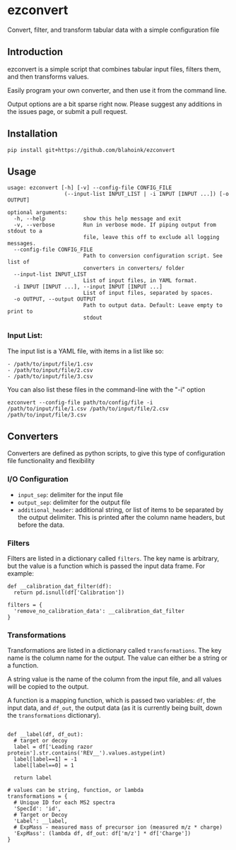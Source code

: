 # ezconvert
Convert, filter, and transform tabular data with a simple configuration file

## Introduction

ezconvert is a simple script that combines tabular input files, filters them, and then transforms values.

Easily program your own converter, and then use it from the command line.

Output options are a bit sparse right now. Please suggest any additions in the issues page, or submit a pull request.

## Installation

```
pip install git+https://github.com/blahoink/ezconvert
```

## Usage

```
usage: ezconvert [-h] [-v] --config-file CONFIG_FILE
                  (--input-list INPUT_LIST | -i INPUT [INPUT ...]) [-o OUTPUT]

optional arguments:
  -h, --help            show this help message and exit
  -v, --verbose         Run in verbose mode. If piping output from stdout to a
                        file, leave this off to exclude all logging messages.
  --config-file CONFIG_FILE
                        Path to conversion configuration script. See list of
                        converters in converters/ folder
  --input-list INPUT_LIST
                        List of input files, in YAML format.
  -i INPUT [INPUT ...], --input INPUT [INPUT ...]
                        List of input files, separated by spaces.
  -o OUTPUT, --output OUTPUT
                        Path to output data. Default: Leave empty to print to
                        stdout
```

### Input List:

The input list is a YAML file, with items in a list like so:

```
- /path/to/input/file/1.csv
- /path/to/input/file/2.csv
- /path/to/input/file/3.csv
```

You can also list these files in the command-line with the "-i" option

```
ezconvert --config-file path/to/config/file -i /path/to/input/file/1.csv /path/to/input/file/2.csv /path/to/input/file/3.csv
```

## Converters

Converters are defined as python scripts, to give this type of configuration file functionality and flexibility

### I/O Configuration
- ```input_sep```: delimiter for the input file
- ```output_sep```: delimiter for the output file
- ```additional_header```: additional string, or list of items to be separated by the output delimiter. This is printed after the column name headers, but before the data.

### Filters

Filters are listed in a dictionary called ```filters```. The key name is arbitrary, but the value is a function which is passed the input data frame. For example:

```
def __calibration_dat_filter(df):
  return pd.isnull(df['Calibration'])

filters = {
  'remove_no_calibration_data': __calibration_dat_filter
}
```

### Transformations

Transformations are listed in a dictionary called ```transformations```. The key name is the column name for the output. The value can either be a string or a function. 

A string value is the name of the column from the input file, and all values will be copied to the output. 

A function is a mapping function, which is passed two variables: ```df```, the input data, and ```df_out```, the output data (as it is currently being built, down the ```transformations``` dictionary).

```

def __label(df, df_out):
  # target or decoy
  label = df['Leading razor protein'].str.contains('REV__').values.astype(int)
  label[label==1] = -1
  label[label==0] = 1

  return label

# values can be string, function, or lambda
transformations = {
  # Unique ID for each MS2 spectra
  'SpecId': 'id',
  # Target or Decoy
  'Label': __label,
  # ExpMass - measured mass of precursor ion (measured m/z * charge)
  'ExpMass': (lambda df, df_out: df['m/z'] * df['Charge'])
}